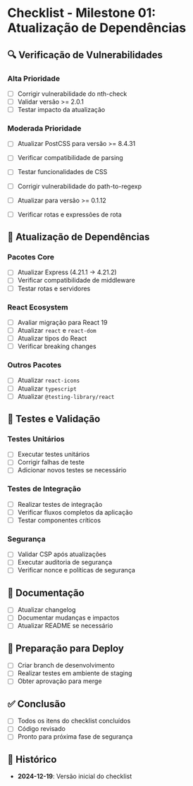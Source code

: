 # Checklist - Milestone 01: Atualização de Dependências

## 🔍 Verificação de Vulnerabilidades

### Alta Prioridade
- [ ] Corrigir vulnerabilidade do nth-check
- [ ] Validar versão >= 2.0.1
- [ ] Testar impacto da atualização

### Moderada Prioridade
- [ ] Atualizar PostCSS para versão >= 8.4.31
- [ ] Verificar compatibilidade de parsing
- [ ] Testar funcionalidades de CSS

- [ ] Corrigir vulnerabilidade do path-to-regexp
- [ ] Atualizar para versão >= 0.1.12
- [ ] Verificar rotas e expressões de rota

## 🔄 Atualização de Dependências

### Pacotes Core
- [ ] Atualizar Express (4.21.1 → 4.21.2)
- [ ] Verificar compatibilidade de middleware
- [ ] Testar rotas e servidores

### React Ecosystem
- [ ] Avaliar migração para React 19
- [ ] Atualizar `react` e `react-dom`
- [ ] Atualizar tipos do React
- [ ] Verificar breaking changes

### Outros Pacotes
- [ ] Atualizar `react-icons`
- [ ] Atualizar `typescript`
- [ ] Atualizar `@testing-library/react`

## 🧪 Testes e Validação

### Testes Unitários
- [ ] Executar testes unitários
- [ ] Corrigir falhas de teste
- [ ] Adicionar novos testes se necessário

### Testes de Integração
- [ ] Realizar testes de integração
- [ ] Verificar fluxos completos da aplicação
- [ ] Testar componentes críticos

### Segurança
- [ ] Validar CSP após atualizações
- [ ] Executar auditoria de segurança
- [ ] Verificar nonce e políticas de segurança

## 📝 Documentação
- [ ] Atualizar changelog
- [ ] Documentar mudanças e impactos
- [ ] Atualizar README se necessário

## 🚀 Preparação para Deploy
- [ ] Criar branch de desenvolvimento
- [ ] Realizar testes em ambiente de staging
- [ ] Obter aprovação para merge

## ✅ Conclusão
- [ ] Todos os itens do checklist concluídos
- [ ] Código revisado
- [ ] Pronto para próxima fase de segurança

## 📅 Histórico
- **2024-12-19**: Versão inicial do checklist
